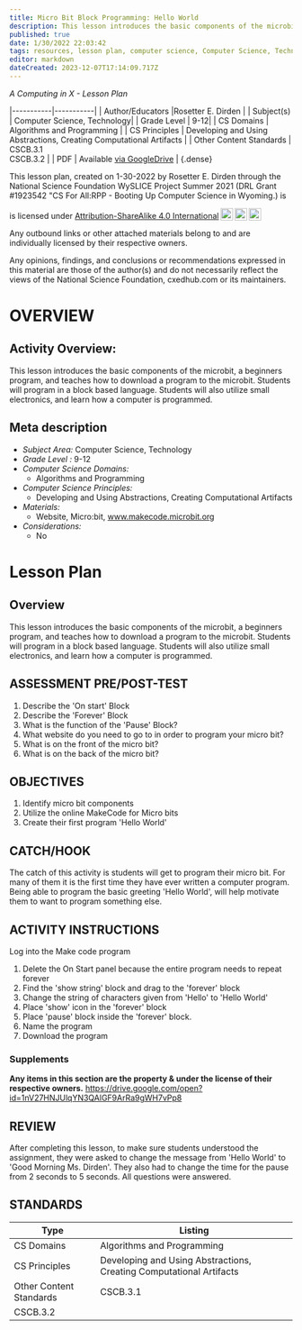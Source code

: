 ```yaml
---
title: Micro Bit Block Programming: Hello World
description: This lesson introduces the basic components of the microbit, a beginners program, and teaches how to download a program to the microbit. Students will program in a block based language. Students will also utilize small electronics, and learn how a computer is programmed.
published: true
date: 1/30/2022 22:03:42
tags: resources, lesson plan, computer science, Computer Science, Technology 
editor: markdown
dateCreated: 2023-12-07T17:14:09.717Z
---
```

*A Computing in X - Lesson Plan*

|-----------|-----------|
| Author/Educators |Rosetter E. Dirden |
| Subject(s) | Computer Science, Technology|
| Grade Level | 9-12|
| CS Domains | Algorithms and Programming |
| CS Principles | Developing and Using Abstractions, Creating Computational Artifacts |
| Other Content Standards | CSCB.3.1  
CSCB.3.2 | 
| PDF | Available [via GoogleDrive](https://drive.google.com/open?id=1McyMogqHpy_geaEjcAl5YqpFsAJLQKAj) |
{.dense}






This lesson plan, created on 1-30-2022 by Rosetter E. Dirden through the National Science Foundation WySLICE Project Summer 2021 (DRL Grant #1923542 "CS For All:RPP - Booting Up Computer Science in Wyoming.) is  <p xmlns:cc="http://creativecommons.org/ns#" >  is licensed under <a href="http://creativecommons.org/licenses/by-sa/4.0/?ref=chooser-v1" target="_blank" rel="license noopener noreferrer" style="display:inline-block;">Attribution-ShareAlike 4.0 International<img style="height:22px!important;margin-left:3px;vertical-align:text-bottom;" src="https://mirrors.creativecommons.org/presskit/icons/cc.svg?ref=chooser-v1"><img style="height:22px!important;margin-left:3px;vertical-align:text-bottom;" src="https://mirrors.creativecommons.org/presskit/icons/by.svg?ref=chooser-v1"><img style="height:22px!important;margin-left:3px;vertical-align:text-bottom;" src="https://mirrors.creativecommons.org/presskit/icons/sa.svg?ref=chooser-v1"></a></p>


Any outbound links or other attached materials belong to and are individually licensed by their respective owners. 


Any opinions, findings, and conclusions or recommendations expressed in this material are those of the author(s) and do not necessarily reflect the views of the National Science Foundation, cxedhub.com or its maintainers.


# OVERVIEW
## Activity Overview:  
This lesson introduces the basic components of the microbit, a beginners program, and teaches how to download a program to the microbit. Students will program in a block based language. Students will also utilize small electronics, and learn how a computer is programmed.
## Meta description
+ *Subject Area:* Computer Science, Technology 
+ *Grade Level :* 9-12 
+ *Computer Science Domains:*
   + Algorithms and Programming
+ *Computer Science Principles:*
   + Developing and Using Abstractions, Creating Computational Artifacts
+ *Materials:* 
   + Website, Micro:bit, www.makecode.microbit.org
+ *Considerations:*
   + No


# Lesson Plan
## Overview
This lesson introduces the basic components of the microbit, a beginners program, and teaches how to download a program to the microbit. Students will program in a block based language. Students will also utilize small electronics, and learn how a computer is programmed.
## ASSESSMENT PRE/POST-TEST
1. Describe the 'On start' Block
2. Describe the 'Forever' Block
3. What is the function of the 'Pause' Block?
4. What website do you need to go to in order to program your micro bit?
5. What is on the front of the micro bit?
6. What is on the back of the micro bit?
## OBJECTIVES
1. Identify micro bit components
2. Utilize the online MakeCode for Micro bits
3. Create their first program 'Hello World'


## CATCH/HOOK
The catch of this activity is students will get to program their micro bit. For many of them it is the first time they have ever written a computer program. Being able to program the basic greeting 'Hello World', will help motivate them to want to program something else.


## ACTIVITY INSTRUCTIONS
Log into the Make code program
1. Delete the On Start panel because the entire program needs to repeat forever
2. Find the 'show string' block and drag to the 'forever' block
3. Change the string of characters given  from 'Hello' to 'Hello World'
4. Place 'show' icon in the 'forever' block
5. Place 'pause' block inside the 'forever' block.
6. Name the program
7. Download the program


### Supplements
**Any items in this section are the property & under the license of their respective owners.**
https://drive.google.com/open?id=1nV27HNJUlqYN3QAlGF9ArRa9gWH7vPp8




## REVIEW
After completing this lesson, to make sure students understood the assignment, they were asked to change the message from 'Hello World' to 'Good Morning Ms. Dirden'. They also had to change the time for the pause from 2 seconds to 5 seconds. All questions were answered.
## STANDARDS        
| Type | Listing | 
|-----------|-----------|
| CS Domains  | Algorithms and Programming|
| CS Principles   | Developing and Using Abstractions, Creating Computational Artifacts|
| Other Content Standards | CSCB.3.1  
CSCB.3.2  |
